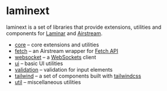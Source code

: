 # laminext

laminext is a set of libraries that provide extensions, utilities and components 
for [Laminar](https://github.com/raquo/Laminar) and [Airstream](https://github.com/raquo/Airstream).

* [core](/core) – core extensions and utilities
* [fetch](/fetch) – an Airstream wrapper for [Fetch API](https://developer.mozilla.org/en-US/docs/Web/API/Fetch_API) 
* [websocket](/websocket) – a [WebSockets](https://developer.mozilla.org/en-US/docs/Glossary/WebSockets) client 
* [ui](/ui) – basic UI utilities
* [validation](/validation) – validation for input elements
* [tailwind](/tailwind) – a set of components built with [tailwindcss](https://tailwindcss.com/)
* [util](/util) – miscellaneous utilities

